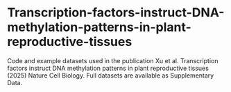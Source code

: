 # Transcription-factors-instruct-DNA-methylation-patterns-in-plant-reproductive-tissues
Code and example datasets used in the publication Xu et al. Transcription factors instruct DNA methylation patterns in plant reproductive tissues (2025) Nature Cell Biology. Full datasets are available as Supplementary Data.
